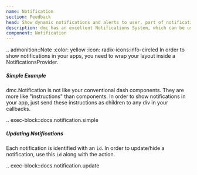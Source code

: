 ```yaml
---
name: Notification
section: Feedback
head: Show dynamic notifications and alerts to user, part of notifications system.
description: dmc has an excellent Notifications System, which can be used to generate client side notifications.
component: Notification
---
```


.. admonition::Note
    :color: yellow
    :icon: radix-icons:info-circled
    In order to show notifications in your apps, you need to wrap your layout inside a NotificationsProvider.

##### Simple Example

dmc.Notification is not like your conventional dash components. They are more like "instructions" than components. 
In order to show notifications in your app, just send these instructions as children to any div in your callbacks.

.. exec-block::docs.notification.simple

##### Updating Notifications

Each notification is identified with an `id`. In order to update/hide a notification, use this `id` along with the 
action.

.. exec-block::docs.notification.update
